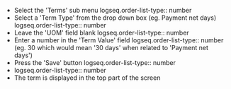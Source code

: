 - Select the 'Terms' sub menu
  logseq.order-list-type:: number
- Select a 'Term Type' from the drop down box (eg. Payment net days)
  logseq.order-list-type:: number
- Leave the 'UOM' field blank
  logseq.order-list-type:: number
- Enter a number in the 'Term Value' field
  logseq.order-list-type:: number
  (eg. 30 which would mean '30 days' when related to 'Payment net days')
- Press the 'Save' button
  logseq.order-list-type:: number
- logseq.order-list-type:: number
- The term is displayed in the top part of the screen
